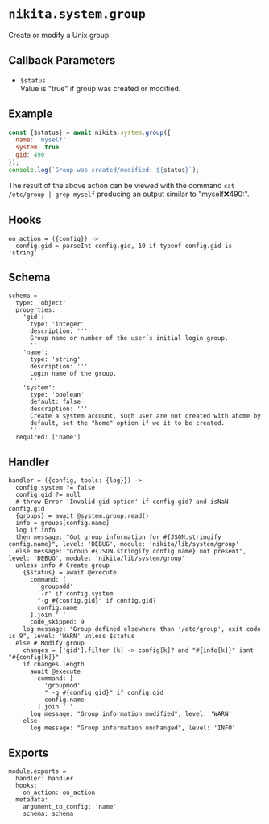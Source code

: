 
# `nikita.system.group`

Create or modify a Unix group.

## Callback Parameters
 
* `$status`   
  Value is "true" if group was created or modified.   

## Example

```js
const {$status} = await nikita.system.group({
  name: 'myself'
  system: true
  gid: 490
});
console.log(`Group was created/modified: ${status}`);
```

The result of the above action can be viewed with the command
`cat /etc/group | grep myself` producing an output similar to
"myself:x:490:".

## Hooks

    on_action = ({config}) ->
      config.gid = parseInt config.gid, 10 if typeof config.gid is 'string'

## Schema

    schema =
      type: 'object'
      properties:
        'gid':
          type: 'integer'
          description: '''
          Group name or number of the user´s initial login group.
          '''
        'name':
          type: 'string'
          description: '''
          Login name of the group.
          '''
        'system':
          type: 'boolean'
          default: false
          description: '''
          Create a system account, such user are not created with ahome by
          default, set the "home" option if we it to be created.
          '''
      required: ['name']

## Handler

    handler = ({config, tools: {log}}) ->
      config.system ?= false
      config.gid ?= null
      # throw Error 'Invalid gid option' if config.gid? and isNaN config.gid
      {groups} = await @system.group.read()
      info = groups[config.name]
      log if info
      then message: "Got group information for #{JSON.stringify config.name}", level: 'DEBUG', module: 'nikita/lib/system/group'
      else message: "Group #{JSON.stringify config.name} not present", level: 'DEBUG', module: 'nikita/lib/system/group'
      unless info # Create group
        {$status} = await @execute
          command: [
            'groupadd'
            '-r' if config.system
            "-g #{config.gid}" if config.gid?
            config.name
          ].join ' '
          code_skipped: 9
        log message: "Group defined elsewhere than '/etc/group', exit code is 9", level: 'WARN' unless $status
      else # Modify group
        changes = ['gid'].filter (k) -> config[k]? and "#{info[k]}" isnt "#{config[k]}"
        if changes.length
          await @execute
            command: [
              'groupmod'
              " -g #{config.gid}" if config.gid
              config.name
            ].join ' '
          log message: "Group information modified", level: 'WARN'
        else
          log message: "Group information unchanged", level: 'INFO'

## Exports

    module.exports =
      handler: handler
      hooks:
        on_action: on_action
      metadata:
        argument_to_config: 'name'
        schema: schema
